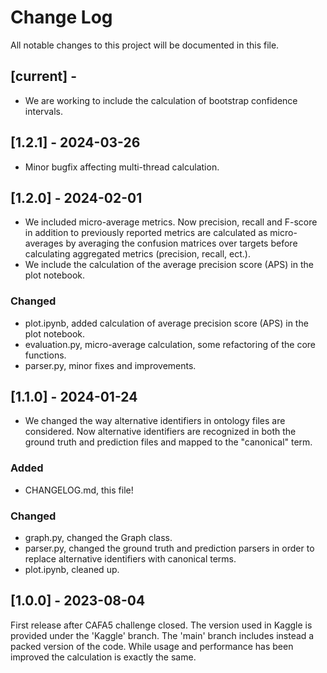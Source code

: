# Change Log
All notable changes to this project will be documented in this file.

## [current] - 
- We are working to include the calculation of bootstrap confidence intervals.

## [1.2.1] - 2024-03-26
- Minor bugfix affecting multi-thread calculation. 

## [1.2.0] - 2024-02-01 
- We included micro-average metrics. Now precision, recall and F-score 
in addition to previously reported metrics are calculated as micro-averages 
by averaging the confusion matrices over targets before calculating aggregated metrics
(precision, recall, ect.).
- We include the calculation of the average precision score (APS) in the plot notebook.

### Changed
- plot.ipynb, added calculation of average precision score (APS) in the plot notebook.
- evaluation.py, micro-average calculation, some refactoring of the core functions.
- parser.py, minor fixes and improvements.

## [1.1.0] - 2024-01-24
  
- We changed the way alternative identifiers in ontology files are considered.
Now alternative identifiers are recognized in both the ground truth and prediction files
and mapped to the "canonical" term.
 
### Added
- CHANGELOG.md, this file!
 
### Changed
- graph.py, changed the Graph class.
- parser.py, changed the ground truth and prediction parsers in order 
to replace alternative identifiers with canonical terms.
- plot.ipynb, cleaned up.

 
## [1.0.0] - 2023-08-04
 
First release after CAFA5 challenge closed. The version used in Kaggle is
provided under the 'Kaggle' branch. The 'main' branch includes instead a
packed version of the code. While usage and performance has been improved 
the calculation is exactly the same.
